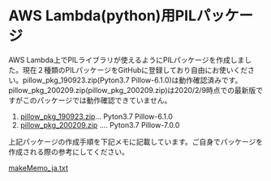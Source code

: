 # AWS Lambda(python)用PILパッケージ

AWS Lambda上でPILライブラリが使えるようにPILパッケージを作成しました。現在２種類のPILパッケージをGitHubに登録しており自由にお使いください。pillow_pkg_190923.zip(Pyton3.7 Pillow-6.1.0)は動作確認済みです。pillow_pkg_200209.zip(pillow_pkg_200209.zip)は2020/2/9時点での最新版ですがこのパッケージでは動作確認できていません。

1. [pillow_pkg_190923.zip](pillow_pkg_190923.zip)... Pyton3.7 Pillow-6.1.0
1. [pillow_pkg_200209.zip](pillow_pkg_200209.zip) .... Pyton3.7 Pillow-7.0.0

上記パッケージの作成手順を下記メモに記載しています。ご自身でパッケージを作成される際の参考にしてください。

[makeMemo_ja.txt](makeMemo_ja.txt)
